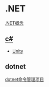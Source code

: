 # .NET

[.NET概念](dotNET_concept.md)

## [c#](Csharp.md)

- [Unity](Unity.md)

## dotnet

[dotnet命令管理项目](dotnet_compile_command.md)
